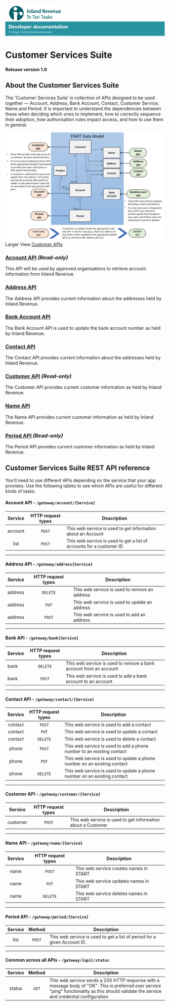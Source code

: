
![IRD logo](../Images/IRlogo.gif)
![Software Dev](../Images/SoftwareDev.png)

# Customer Services Suite
#### Release version 1.0 

## About the Customer Services Suite
The 'Customer Services Suite’ is collection of APIs designed to be used together — Account, Address, Bank Account, Contact, Customer Service, Name and Period. It is 
important to understand the dependencies between these when deciding which ones to implement, how to correctly sequence their adoption, how authorisation rules 
impact access, and how to use them in general. 

![Customer APIs](images/customer%20DM3.png)
Larger View [Customer APIs](images/customer%20DM3.png)


### [Account API](Account%20API) _(Read-only)_
This API will be used by approved organisations to retrieve account information from Inland Revenue.

### [Address API](Address%20API)
The Address API provides current information about the addresses held by Inland Revenue.

### [Bank Account API](Bank%20API) 
The Bank Account API is used to update the bank account number as held by Inland Revenue.

### [Contact API](Contact%20API) 
The Contact API provides current information about the addresses held by Inland Revenue.

### [Customer API](Customer%20API) _(Read-only)_
The Customer API provides current customer information as held by Inland Revenue. 

### [Name API](Name%20API)
The Name API provides current customer information as held by Inland Revenue. 

### [Period API](Period%20API) _(Read-only)_
The Period API provides current customer information as held by Inland Revenue. 




## Customer Services Suite REST API reference

You'll need to use different APIs depending on the service that your app provides. Use the following tables to see which APIs are useful for different kinds of tasks.

#### Account API - `/gateway/account/{Service}`
| Service | HTTP request types | Description | 
| :--: | :--: | -- |
| account | `POST` | This web service is used to get information about an Account | 
| list | `POST` | This web service is used to get a list of accounts for a customer ID | 

---

#### Address API - `/gateway/address{Service}`
| Service | HTTP request types | Description |
| -- | :--: | -- | 
| address | `DELETE` | This web service is used to remove an address | 
| address | `PUT` | This web service is used to update an address | 
| address | `POST` | This web service is used to add an address | 

---

#### Bank API - `/gateway/bank{Service}`
| Service | HTTP request types | Description | 
| -- | :--: | -- | 
| bank |  `DELETE` | This web service is used to remove a bank account from an account  |
| bank |  `POST` | This web service is used to add a bank account to an account  |

---

#### Contact API - `/gateway/contact/{Service}`
| Service | HTTP request types | Description | 
| :--: | :--: | -- |
| contact | `POST` | This web service is used to add a contact | 
| contact | `PUT` | This web service is used to update a contact | 
| contact | `DELETE` | This web service is used to delete a contact | 
| phone | `POST` | This web service is used to add a phone number to an existing contact | 
| phone | `PUT` | This web service is used to update a phone number on an existing contact | 
| phone | `DELETE` | This web service is used to update a phone number on an existing contact | 

---

#### Customer API - `/gateway/customer/{Service}`
| Service | HTTP request types | Description | 
| :--: | :--: | -- |
| customer | `POST` | This web service is used to get information about a Customer |

---

#### Name API - `/gateway/name/{Service}`
| Service | HTTP request types | Description | 
| :--: | :--: | -- |
| name | `POST` | This web service creates names in START |
| name | `PUT` | This web service updates names in START |
| name | `DELETE` | This web service deletes names in START |

---

#### Period API - `/gateway/period/{Service}`
| Service | Method | Description | 
| :--: | :--: | -- |
| list | `POST` | This web service is used to get a list of period for a given Account ID.| 

---

#### Common across all APis - `/gateway/{api}/status`
| Service | Method | Description | 
| :--: | :--: | -- |
| status | `GET` | This web service sends a 200 HTTP response with a message body of "OK". This is preferred over service "ping" functionality as this should validate the service and credential configuration | 